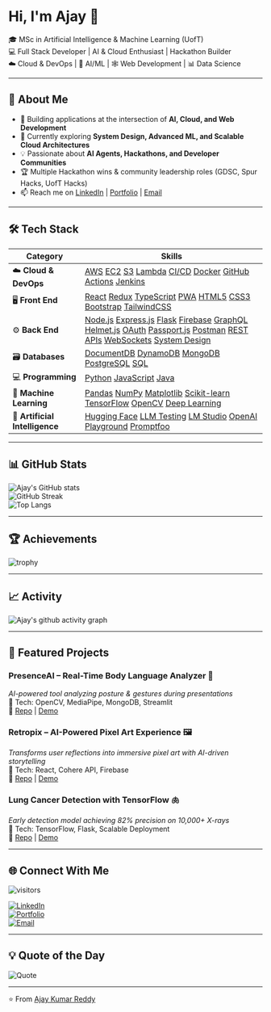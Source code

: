 # Hi, I'm Ajay 👋  

🎓 MSc in Artificial Intelligence & Machine Learning (UofT)  
💻 Full Stack Developer | AI & Cloud Enthusiast | Hackathon Builder  
☁️ Cloud & DevOps | 🤖 AI/ML | 🕸️ Web Development | 📊 Data Science  

---

## 🚀 About Me
- 🔭 Building applications at the intersection of **AI, Cloud, and Web Development**  
- 🌱 Currently exploring **System Design, Advanced ML, and Scalable Cloud Architectures**  
- 💡 Passionate about **AI Agents, Hackathons, and Developer Communities**  
- 🏆 Multiple Hackathon wins & community leadership roles (GDSC, Spur Hacks, UofT Hacks)  
- 📫 Reach me on [LinkedIn](your-link) | [Portfolio](your-site) | [Email](mailto:ajayreddy.tech@gmail.com)  

---

## 🛠 Tech Stack  

| **Category** | **Skills** |
|--------------|------------|
| ☁️ **Cloud & DevOps** | [AWS](https://img.shields.io/badge/-AWS-05122A?logo=amazon-aws) [EC2](https://img.shields.io/badge/-EC2-05122A?logo=amazon-aws) [S3](https://img.shields.io/badge/-S3-05122A?logo=amazon-s3) [Lambda](https://img.shields.io/badge/-Lambda-05122A?logo=aws-lambda) [CI/CD](https://img.shields.io/badge/-CI%2FCD-05122A?logo=githubactions) [Docker](https://img.shields.io/badge/-Docker-05122A?logo=docker) [GitHub Actions](https://img.shields.io/badge/-GitHub%20Actions-05122A?logo=githubactions) [Jenkins](https://img.shields.io/badge/-Jenkins-05122A?logo=jenkins) |
| 🖥️ **Front End** | [React](https://img.shields.io/badge/-React-05122A?logo=react) [Redux](https://img.shields.io/badge/-Redux-05122A?logo=redux) [TypeScript](https://img.shields.io/badge/-TypeScript-05122A?logo=typescript) [PWA](https://img.shields.io/badge/-PWA-05122A?logo=pwa) [HTML5](https://img.shields.io/badge/-HTML5-05122A?logo=html5) [CSS3](https://img.shields.io/badge/-CSS3-05122A?logo=css3) [Bootstrap](https://img.shields.io/badge/-Bootstrap-05122A?logo=bootstrap) [TailwindCSS](https://img.shields.io/badge/-TailwindCSS-05122A?logo=tailwind-css) |
| ⚙️ **Back End** | [Node.js](https://img.shields.io/badge/-Node.js-05122A?logo=node.js) [Express.js](https://img.shields.io/badge/-Express.js-05122A?logo=express) [Flask](https://img.shields.io/badge/-Flask-05122A?logo=flask) [Firebase](https://img.shields.io/badge/-Firebase-05122A?logo=firebase) [GraphQL](https://img.shields.io/badge/-GraphQL-05122A?logo=graphql) [Helmet.js](https://img.shields.io/badge/-Helmet.js-05122A?logo=node.js) [OAuth](https://img.shields.io/badge/-OAuth-05122A?logo=auth0) [Passport.js](https://img.shields.io/badge/-Passport.js-05122A?logo=passport) [Postman](https://img.shields.io/badge/-Postman-05122A?logo=postman) [REST APIs](https://img.shields.io/badge/-REST%20APIs-05122A?logo=api) [WebSockets](https://img.shields.io/badge/-WebSockets-05122A?logo=socket.io) [System Design](https://img.shields.io/badge/-System%20Design-05122A?logo=arch-linux) |
| 🗃️ **Databases** | [DocumentDB](https://img.shields.io/badge/-DocumentDB-05122A?logo=amazon-dynamodb) [DynamoDB](https://img.shields.io/badge/-DynamoDB-05122A?logo=amazondynamodb) [MongoDB](https://img.shields.io/badge/-MongoDB-05122A?logo=mongodb) [PostgreSQL](https://img.shields.io/badge/-PostgreSQL-05122A?logo=postgresql) [SQL](https://img.shields.io/badge/-SQL-05122A?logo=sqlite) |
| 💻 **Programming** | [Python](https://img.shields.io/badge/-Python-05122A?logo=python) [JavaScript](https://img.shields.io/badge/-JavaScript-05122A?logo=javascript) [Java](https://img.shields.io/badge/-Java-05122A?logo=java) |
| 🧠 **Machine Learning** | [Pandas](https://img.shields.io/badge/-Pandas-05122A?logo=pandas) [NumPy](https://img.shields.io/badge/-NumPy-05122A?logo=numpy) [Matplotlib](https://img.shields.io/badge/-Matplotlib-05122A?logo=python) [Scikit-learn](https://img.shields.io/badge/-Scikit--learn-05122A?logo=scikitlearn) [TensorFlow](https://img.shields.io/badge/-TensorFlow-05122A?logo=tensorflow) [OpenCV](https://img.shields.io/badge/-OpenCV-05122A?logo=opencv) [Deep Learning](https://img.shields.io/badge/-Deep%20Learning-05122A?logo=tensorflow) |
| 🤖 **Artificial Intelligence** | [Hugging Face](https://img.shields.io/badge/-HuggingFace-05122A?logo=huggingface) [LLM Testing](https://img.shields.io/badge/-LLM%20Testing-05122A?logo=openai) [LM Studio](https://img.shields.io/badge/-LM%20Studio-05122A?logo=ai) [OpenAI Playground](https://img.shields.io/badge/-OpenAI%20Playground-05122A?logo=openai) [Promptfoo](https://img.shields.io/badge/-Promptfoo-05122A?logo=openai) |

---

## 📊 GitHub Stats
![Ajay's GitHub stats](https://github-readme-stats.vercel.app/api?username=ajayreddyfsd&show_icons=true&theme=tokyonight)  
![GitHub Streak](https://streak-stats.demolab.com/?user=ajayreddyfsd&theme=tokyonight)  
![Top Langs](https://github-readme-stats.vercel.app/api/top-langs/?username=ajayreddyfsd&layout=compact&theme=tokyonight)  

---

## 🏆 Achievements
![trophy](https://github-profile-trophy.vercel.app/?username=ajayreddyfsd&theme=tokyonight&margin-w=10&margin-h=10)

---

## 📈 Activity
![Ajay's github activity graph](https://github-readme-activity-graph.vercel.app/graph?username=ajayreddyfsd&theme=tokyo-night)

---

## 📌 Featured Projects

### PresenceAI – Real-Time Body Language Analyzer 🎤  
_AI-powered tool analyzing posture & gestures during presentations_  
🔹 Tech: OpenCV, MediaPipe, MongoDB, Streamlit  
🔹 [Repo](link) | [Demo](link)  

### Retropix – AI-Powered Pixel Art Experience 🖼️  
_Transforms user reflections into immersive pixel art with AI-driven storytelling_  
🔹 Tech: React, Cohere API, Firebase  
🔹 [Repo](link) | [Demo](link)  

### Lung Cancer Detection with TensorFlow 🫁  
_Early detection model achieving 82% precision on 10,000+ X-rays_  
🔹 Tech: TensorFlow, Flask, Scalable Deployment  
🔹 [Repo](link) | [Demo](link)  

---

## 🌐 Connect With Me
![visitors](https://komarev.com/ghpvc/?username=ajayreddyfsd&label=Profile%20views&color=0e75b6&style=flat)  

[![LinkedIn](https://img.shields.io/badge/-LinkedIn-05122A?logo=linkedin)](your-link)  
[![Portfolio](https://img.shields.io/badge/-Portfolio-05122A?logo=vercel)](your-site)  
[![Email](https://img.shields.io/badge/-Email-05122A?logo=gmail)](mailto:ajayreddy.tech@gmail.com)  

---

## 💡 Quote of the Day
![Quote](https://quotes-github-readme.vercel.app/api?type=horizontal&theme=tokyonight)

---

⭐️ From [Ajay Kumar Reddy](https://github.com/ajayreddyfsd)
